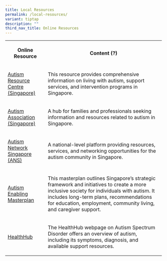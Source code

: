 ```yaml
---
title: Local Resources
permalink: /local-resources/
variant: tiptap
description: ""
third_nav_title: Online Resources
---
```

<table style="minWidth: 50px">
<colgroup>
<col>
<col>
</colgroup>
<tbody>
<tr>
<th rowspan="1" colspan="1">
<p>Online Resource</p>
</th>
<th rowspan="1" colspan="1">
<p>Content (?)</p>
</th>
</tr>
<tr>
<td rowspan="1" colspan="1">
<p><a href="http://autism.org.sg/living-with-autism/what-is-autism" rel="noopener nofollow" target="_blank">Autism Resource Centre (Singapore)</a>
</p>
</td>
<td rowspan="1" colspan="1">
<p>This resource provides comprehensive information on living with autism,
support services, and intervention programs in Singapore.</p>
</td>
</tr>
<tr>
<td rowspan="1" colspan="1">
<p><a href="https://www.autismlinks.org.sg" rel="noopener nofollow" target="_blank">Autism Association (Singapore)</a>
</p>
</td>
<td rowspan="1" colspan="1">
<p>A hub for families and professionals seeking information and resources
related to autism in Singapore.</p>
</td>
</tr>
<tr>
<td rowspan="1" colspan="1">
<p><a href="https://sgautism.org" rel="noopener nofollow" target="_blank">Autism Network Singapore (ANS)</a>
</p>
</td>
<td rowspan="1" colspan="1">
<p>A national-level platform providing resources, services, and networking
opportunities for the autism community in Singapore.</p>
</td>
</tr>
<tr>
<td rowspan="1" colspan="1">
<p><a href="https://enablingmasterplan.autism.org.sg/" rel="noopener nofollow" target="_blank">Autism Enabling Masterplan</a>
</p>
</td>
<td rowspan="1" colspan="1">
<p>This masterplan outlines Singapore’s strategic framework and initiatives
to create a more inclusive society for individuals with autism. It includes
long-term plans, recommendations for education, employment, community living,
and caregiver support.</p>
</td>
</tr>
<tr>
<td rowspan="1" colspan="1">
<p><a href="https://www.healthhub.sg/live-healthy/autism" rel="noopener nofollow" target="_blank">HealthHub</a>
</p>
</td>
<td rowspan="1" colspan="1">
<p>The HealthHub webpage on Autism Spectrum Disorder offers an overview of
autism, including its symptoms, diagnosis, and available support resources.</p>
</td>
</tr>
</tbody>
</table>
<p></p>